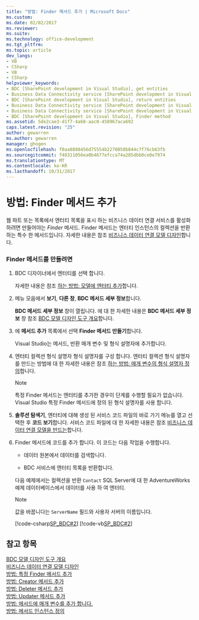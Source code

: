 ```yaml
---
title: "방법: Finder 메서드 추가 | Microsoft Docs"
ms.custom: 
ms.date: 02/02/2017
ms.reviewer: 
ms.suite: 
ms.technology: office-development
ms.tgt_pltfrm: 
ms.topic: article
dev_langs:
- VB
- CSharp
- VB
- CSharp
helpviewer_keywords:
- BDC [SharePoint development in Visual Studio], get entities
- Business Data Connectivity service [SharePoint development in Visual Studio], return entities
- BDC [SharePoint development in Visual Studio], return entities
- Business Data Connectivity service [SharePoint development in Visual Studio], Finder method
- Business Data Connectivity service [SharePoint development in Visual Studio], get entities
- BDC [SharePoint development in Visual Studio], Finder method
ms.assetid: 5de2cae3-d1f7-4a68-aac0-458967aca692
caps.latest.revision: "25"
author: gewarren
ms.author: gewarren
manager: ghogen
ms.openlocfilehash: f0aa8888456d75554b2270058b844c7f76cb63fb
ms.sourcegitcommit: f40311056ea0b4677efcca74a285dbb0ce0e7974
ms.translationtype: MT
ms.contentlocale: ko-KR
ms.lasthandoff: 10/31/2017
---
```

# <a name="how-to-add-a-finder-method"></a>방법: Finder 메서드 추가
  웹 파트 또는 목록에서 엔터티 목록을 표시 하는 비즈니스 데이터 연결 서비스를 활성화 하려면 만들어야는 *Finder* 메서드. Finder 메서드는 엔터티 인스턴스의 컬렉션을 반환 하는 특수 한 메서드입니다. 자세한 내용은 참조 [비즈니스 데이터 연결 모델 디자인](../sharepoint/designing-a-business-data-connectivity-model.md)합니다.  
  
### <a name="to-create-a-finder-method"></a>Finder 메서드를 만들려면  
  
1.  BDC 디자이너에서 엔터티를 선택 합니다.  
  
     자세한 내용은 참조 [하는 방법: 모델에 엔터티 추가](../sharepoint/how-to-add-an-entity-to-a-model.md)합니다.  
  
2.  메뉴 모음에서 **보기**, **다른 창**, **BDC 메서드 세부 정보**합니다.  
  
     **BDC 메서드 세부 정보** 창이 열립니다. 에 대 한 자세한 내용은 **BDC 메서드 세부 정보** 창 참조 [BDC 모델 디자인 도구 개요](../sharepoint/bdc-model-design-tools-overview.md)합니다.  
  
3.  에 **메서드 추가** 목록에서 선택 **Finder 메서드 만들기**합니다.  
  
     Visual Studio는 메서드, 반환 매개 변수 및 형식 설명자에 추가합니다.  
  
4.  엔터티 컬렉션 형식 설명자 형식 설명자를 구성 합니다. 엔터티 컬렉션 형식 설명자를 만드는 방법에 대 한 자세한 내용은 참조 [하는 방법: 매개 변수의 형식 설명자 정의](../sharepoint/how-to-define-the-type-descriptor-of-a-parameter.md)합니다.  
  
    > [!NOTE]  
    >  특정 Finder 메서드는 엔터티를 추가한 경우이 단계를 수행할 필요가 없습니다. Visual Studio 특정 Finder 메서드에 정의 된 형식 설명자를 사용 합니다.  
  
5.  **솔루션 탐색기**, 엔터티에 대해 생성 된 서비스 코드 파일의 바로 가기 메뉴를 열고 선택한 후 **코드 보기**합니다. 서비스 코드 파일에 대 한 자세한 내용은 참조 [비즈니스 데이터 연결 모델을 만드는](../sharepoint/creating-a-business-data-connectivity-model.md)합니다.  
  
6.  Finder 메서드에 코드를 추가 합니다. 이 코드는 다음 작업을 수행합니다.  
  
    -   데이터 원본에서 데이터를 검색합니다.  
  
    -   BDC 서비스에 엔터티 목록을 반환합니다.  
  
     다음 예제에서는 컬렉션을 반환 `Contact` SQL Server에 대 한 AdventureWorks 예제 데이터베이스에서 데이터를 사용 하 여 엔터티.  
  
    > [!NOTE]  
    >  값을 바꿉니다는 `ServerName` 필드와 사용자 서버의 이름입니다.  
  
     [!code-csharp[SP_BDC#2](../sharepoint/codesnippet/CSharp/SP_BDC/bdcmodel1/contactservice.cs#2)]
     [!code-vb[SP_BDC#2](../sharepoint/codesnippet/VisualBasic/sp_bdc/bdcmodel1/contactservice.vb#2)]  
  
## <a name="see-also"></a>참고 항목  
 [BDC 모델 디자인 도구 개요](../sharepoint/bdc-model-design-tools-overview.md)   
 [비즈니스 데이터 연결 모델 디자인](../sharepoint/designing-a-business-data-connectivity-model.md)   
 [방법: 특정 Finder 메서드 추가](../sharepoint/how-to-add-a-specific-finder-method.md)   
 [방법: Creator 메서드 추가](../sharepoint/how-to-add-a-creator-method.md)   
 [방법: Deleter 메서드 추가](../sharepoint/how-to-add-a-deleter-method.md)   
 [방법: Updater 메서드 추가](../sharepoint/how-to-add-an-updater-method.md)   
 [방법: 메서드에 매개 변수를 추가 합니다.](../sharepoint/how-to-add-a-parameter-to-a-method.md)   
 [방법: 메서드 인스턴스 정의](../sharepoint/how-to-define-a-method-instance.md)  
  
  